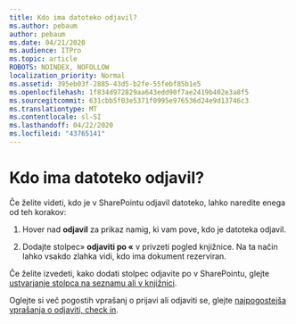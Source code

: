 ```yaml
---
title: Kdo ima datoteko odjavil?
ms.author: pebaum
author: pebaum
ms.date: 04/21/2020
ms.audience: ITPro
ms.topic: article
ROBOTS: NOINDEX, NOFOLLOW
localization_priority: Normal
ms.assetid: 395eb03f-2885-43d5-b2fe-55febf85b1e5
ms.openlocfilehash: 1f834d972829aa643edd90f7ae2419b402e3a8f5
ms.sourcegitcommit: 631cbb5f03e5371f0995e976536d24e9d13746c3
ms.translationtype: MT
ms.contentlocale: sl-SI
ms.lasthandoff: 04/22/2020
ms.locfileid: "43765141"
---
```

# <a name="who-has-a-file-checked-out"></a>Kdo ima datoteko odjavil?

Če želite videti, kdo je v SharePointu odjavil datoteko, lahko naredite enega od teh korakov:
  
1. Hover nad **odjavil** za prikaz namig, ki vam pove, kdo je datoteka odjavil. 
    
2. Dodajte stolpec» **odjaviti po «** v privzeti pogled knjižnice. Na ta način lahko vsakdo zlahka vidi, kdo ima dokument rezerviran. 
    
Če želite izvedeti, kako dodati stolpec odjavite po v SharePointu, glejte [ustvarjanje stolpca na seznamu ali v knjižnici](https://go.microsoft.com/fwlink/?linkid=2019591). 
  
Oglejte si več pogostih vprašanj o prijavi ali odjaviti se, glejte [najpogostejša vprašanja o odjaviti, check in](https://go.microsoft.com/fwlink/?linkid=2018786).
  

